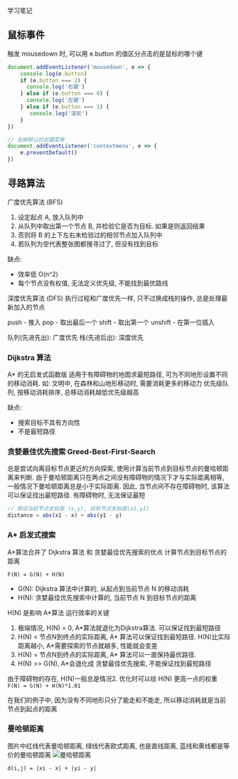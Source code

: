 学习笔记

## 鼠标事件
触发 mousedown 时, 可以用 e.button 的值区分点击的是鼠标的哪个键
```javascript
document.addEventListener('mousedown', e => {
    console.log(e.button)
    if (e.button === 2) {
      console.log('右键')
    } else if (e.button === 0) {
      console.log('左键')
    } else if (e.button === 1) {
       console.log('滚轮')
    }
})

// 去掉默认的右键菜单
document.addEventListener('contextmenu', e => {
    e.preventDefault()
})
```
## 寻路算法

广度优先算法 (BFS)
1. 设定起点 A, 放入队列中
2. 从队列中取出第一个节点 B, 并检验它是否为目标. 如果是则返回结果
3. 否则将 B 的上下左右未检验过的相邻节点加入队列中
4. 若队列为空代表整张图都搜寻过了, 但没有找到目标

缺点: 
- 效率低 O(n^2)
- 每个节点没有权值, 无法定义优先级, 不能找到最优路线

深度优先算法 (DFS)
执行过程和广度优先一样, 只不过换成栈的操作, 总是处理最新加入的节点


push - 推入
pop - 取出最后一个
shift - 取出第一个
unshift - 在第一位插入

队列(先进先出): 广度优先
栈(先进后出): 深度优先

### Dijkstra 算法
A* 的无启发式函数版
适用于有障碍物的地图求最短路径, 可为不同地形设置不同的移动消耗. 如: 文明中, 在森林和山地形移动时, 需要消耗更多的移动力
优先级队列, 按移动消耗排序, 总移动消耗越低优先级越高

缺点:
- 搜索目标不具有方向性
- 不是最短路径


### 贪婪最佳优先搜索 Greed-Best-First-Search
总是尝试向离目标节点更近的方向探索, 使用计算当前节点到目标节点的曼哈顿距离来判断. 
由于曼哈顿距离只在两点之间没有障碍物的情况下才与实际距离相等, 一般情况下曼哈顿距离总是小于实际距离.
因此, 当节点间不存在障碍物时, 该算法可以保证找出最短路径. 有障碍物时, 无法保证最短

```javascript
// 假设当前节点坐标是 (x,y), 目标节点坐标是(x1,y1)
distance = abs(x1 - x) + abs(y1 - y)
```


### A* 启发式搜索
A*算法合并了 Dijkstra 算法 和 贪婪最佳优先搜索的优点
计算节点到目标节点的距离

`F(N) = G(N) + H(N)`
- G(N): Dijkstra 算法中计算的, 从起点到当前节点 N 的移动消耗
- H(N): 贪婪最佳优先搜索中计算的, 当前节点 N 到目标节点的距离

H(N) 是影响 A*算法 运行效率的关键

1. 极端情况, H(N) = 0, A*算法就退化为Dijkstra算法. 可以保证找到最短路径
2. H(N) < 节点N到终点的实际距离, A* 算法可以保证找到最短路径. H(N)比实际距离越小, A*需要探索的节点就越多, 性能就会变差
3. H(N) = 节点N到终点的实际距离, A* 算法可以一直保持最优路径.
4. H(N) >> G(N), A*会退化成 贪婪最佳优先搜索, 不能保证找到最短路径

由于障碍物的存在, H(N)一般总是情况2. 优化时可以给 H(N) 更高一点的权重 `F(N) = G(N) + H(N)*1.01`

在我们的例子中, 因为没有不同地形只分了能走和不能走, 所以移动消耗就是当前节点到起点的距离

### 曼哈顿距离
图片中红线代表曼哈顿距离, 绿线代表欧式距离, 也是直线距离, 蓝线和黄线都是等价的曼哈顿距离
![曼哈顿距离](https://bkimg.cdn.bcebos.com/pic/8326cffc1e178a8208d61b83f603738da977e82f?x-bce-process=image/resize,m_lfit,w_220,h_220,limit_1)

`d(i,j) = |xi - x| + |yi - y|`
